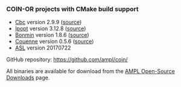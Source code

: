 ### COIN-OR projects with CMake build support

- [Cbc](https://projects.coin-or.org/Cbc) version 2.9.9 ([source](Cbc/))
- [Ipopt](https://projects.coin-or.org/Ipopt) version 3.12.8 ([source](Ipopt/))
- [Bonmin](https://projects.coin-or.org/Bonmin) version 1.8.6 ([source](Bonmin/))
- [Couenne](https://projects.coin-or.org/Couenne) version 0.5.6 ([source](Couenne/))
- [ASL](https://github.com/ampl/mp/tree/master/src/asl) version 20170722

GitHub repository: https://github.com/ampl/coin/

All binaries are available for download from the [AMPL Open-Source Downloads](http://ampl.com/dl/open/) page.


